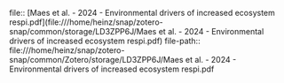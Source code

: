 file:: [Maes et al. - 2024 - Environmental drivers of increased ecosystem respi.pdf](file:///home/heinz/snap/zotero-snap/common/storage/LD3ZPP6J/Maes et al. - 2024 - Environmental drivers of increased ecosystem respi.pdf)
file-path:: file:///home/heinz/snap/zotero-snap/common/Zotero/storage/LD3ZPP6J/Maes et al. - 2024 - Environmental drivers of increased ecosystem respi.pdf
